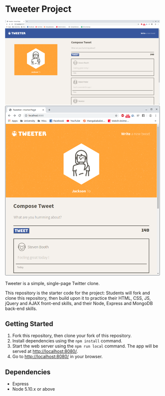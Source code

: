 # Tweeter Project

![screenshot of desktop view](https://github.com/checksonhk/tweeter/blob/master/docs/main_page.png)
<br/>
![screenshot of mobile view](https://github.com/checksonhk/tweeter/blob/master/docs/mobile.png)

Tweeter is a simple, single-page Twitter clone.

This repository is the starter code for the project: Students will fork and clone this repository, then build upon it to practice their HTML, CSS, JS, jQuery and AJAX front-end skills, and their Node, Express and MongoDB back-end skills.

## Getting Started

1. Fork this repository, then clone your fork of this repository.
2. Install dependencies using the `npm install` command.
3. Start the web server using the `npm run local` command. The app will be served at <http://localhost:8080/>.
4. Go to <http://localhost:8080/> in your browser.


## Dependencies

- Express
- Node 5.10.x or above
